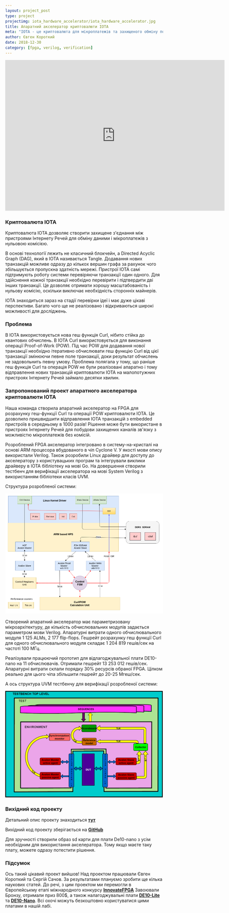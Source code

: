 ```yaml
---
layout: project_post
type: project
projectimg: iota_hardware_accelerator/iota_hardware_accelerator.jpg
title: Апаратний акселератор криптовалюти IOTA
meta: "IOTA - це криптовалюта для мікроплатежів та захищеного обміну повідомленнями у пристроях Інтернету Речей. Ми розробили апаратний акселератор на FPGA, що дозволяє пришвидшити відправлення IOTA транзакцій у 1000 разів порівняно з програмною реалізацією"
author: Євген Короткий
date: 2018-12-30
category: [fpga, verilog, verification]
---
```


<iframe src="https://www.youtube.com/embed/JJRlwTJHBCg" width="700" height="480" frameborder="0" allowfullscreen=""> </iframe>

### Криптовалюта IOTA

Криптовалюта IOTA дозволяє створити захищене з'єднання між пристроями Інтернету Речей для обміну даними і мікроплатежів з нульовою комісією.

В основі технології лежить не класичний блокчейн, а Directed Acyclic Graph (DAG), який в IOTA називається Tangle. Додавання нових транзакцій можливе одразу до кількох вершин графа за рахунок чого збільшується пропускна здатність мережі. Пристрої IOTA самі підтримують роботу системи перевіряючи транзакції один одного. Для здійснення кожної транзакції необхідно перевірити і підтвердити дві інших транзакції. Це дозволяє отримати хорошу масштабованість і нульову комісію, оскільки виключає необхідність сторонніх майнерів.

IOTA знаходиться зараз на стадії перевірки ідеї і має дуже цікаві перспективи. Багато чого ще не реалізовано і відкриваються широкі можливості для досліджень.

### Проблема

В IOTA використовується нова геш функція Curl, нібито стійка до квантових обчислень. В IOTA Curl використовується для виконання операції Proof-of-Work (POW). Під час POW для додавання нової транзакції необхідно ітеративно обчислювати геш функцію Curl від цієї транзакції змінюючи певне поле транзакції, доки результат обчислень не задовольнить певну умову. Проблема полягала у тому, що раніше геш функція Curl та операція POW не були реалізовані апаратно і тому відправлення нових транзакцій криптовалюти IOTA на малопотужних пристроях Інтернету Речей займало десятки хвилин.

### Запропонований проект апаратного акселератора криптовалюти IOTA

Наша команда створила апаратний акселератор на FPGA для розрахунку геш-функції Curl та операції POW криптовалюти IOTA. Це дозволило пришвидшити відправлення IOTA транзакцій з embedded пристроїв в середньому в 1000 разів! Рішення може бути використане в пристроях Інтернету Речей для побудови захищених каналів зв'язку з можливістю мікроплатежів без комісій.

Розроблений FPGA акселератор інтегровано в систему-на-кристалі на основі ARM процеcора вбудованого в чіп Cyclone V. У якості мови опису використали Verilog. Також розробили Linux драйвер для доступу до акселератору з користувацьких програм та інтегрували виклики драйверу в IOTA бібліотеку на мові Go. На довершення створили тестбенч для верифікації акселератора на мові System Verilog з використанням бібліотеки класів UVM.

Структура розробленої системи:

![](/img/projects/iota_hardware_accelerator/pow_accelerator.png)

Створений апаратний акселератор має параметризовану мікроархітектуру, де кількість обчислювальних модулів задається параметром мови Verilog. Апаратурні витрати одного обчислювального модуля 1 125 ALMs, 2 177 flip-flops. Гешрейт розрахунку геш функції Curl для одного обчислювального модуля складає 1 204 819 гешів/сек на частоті 100 МГц.

Реалізували працюючий прототип для відлагоджувальної плати DE10-nano на 11 обчислювачів. Отримали гешрейт 13 253 012 гешів/сек. Апаратурні витрати склали порядку 30% ресурсів обраної FPGA. Цілком реально для цього чіпа збільшити гешрейт до 20-25 Мгеш/сек.

А ось структура UVM тестбенчу для верифікації розробленої системи:

![](/img/projects/iota_hardware_accelerator/uvm_tb.png)

### Вихідний код проекту

Детальний опис проекту знаходиться **[тут](http://www.innovatefpga.com/cgi-bin/innovate/teams.pl?Id=EM080)**

Вихідний код проекту зберігається на **[GitHub](https://github.com/LampaLab/iota_fpga)**

Для зручності створили образ sd карти для плати De10-nano з усім необхідним для використання акселератора. Тому якщо маєте таку плату, можете одразу потестити рішення.

### Підсумок

Ось такий цікавий проект вийшов! Над проектом працювали Євген Короткий та Сергій Сачов. За результатами плануємо зробити ще кілька наукових статей. До речі, з цим проектом ми перемогли в Європейськму етапі міжнародного конкурсу **[InnovateFPGA](http://www.innovatefpga.com/)** Завоювали Бронзу, отримали приз 800$, а також налагоджувальні плати **[DE10-Lite](https://www.terasic.com.tw/cgi-bin/page/archive.pl?Language=English&No=1021)** та **[DE10-Nano](https://www.terasic.com.tw/cgi-bin/page/archive.pl?Language=English&No=1046)**. Всі охочі можуть безкоштовно користуватися цими платами в нашій лабі.
